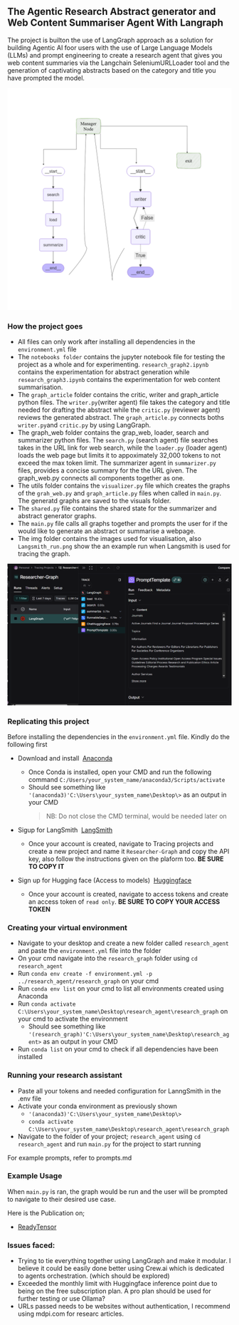 ## **The Agentic Research Abstract generator and Web Content Summariser Agent With Langraph**

The project is builton the use of LangGraph approach as a solution for building Agentic AI foor users with the use of Large Language Models (LLMs) and prompt engineering to create a research agent that gives you web content summaries via the Langchain SeleniumURLLoader tool and the generation of captivating abstracts based on the category and title you have prompted the model.

![Research Assistant Flow Chart](img/Agentic%20Research%20Assistant%20AI.png)

### **How the project goes**
- All files can only work after installing all dependencies in the `environment.yml` file
- The `notebooks folder` contains the jupyter notebook file for testing the project as a whole and for experimenting. `research_graph2.ipynb` contains the experimentation for abstract generation while `research_graph3.ipynb` contains the experimentation for web content summarisation.
- The `graph_article` folder contains the critic, writer and graph_article python files. The `writer.py`(writer agent) file takes the category and title needed for drafting the abstract while the `critic.py` (reviewer agent) reviews the generated abstract. The `graph_article.py` connects boths `writer.py`and `critic.py` by using LangGraph.
- The graph_web folder contains the grap_web, loader, search and summarizer python files. The `search.py` (search agent) file searches takes in the URL link for web search, while the `loader.py` (loader agent) loads the web page but limits it to appoximately 32,000 tokens to not exceed the max token limit. The summarizer agent in `summarizer.py` files, provides a concise summary for the the URL given. The graph_web.py connects all components together as one.
- The utils folder contains the `visualizer.py` file which creates the graphs of the `grah_web.py` and `graph_article.py` files when called in `main.py`. The generatd graphs are saved to the visuals folder.
- The `shared.py` file contains the shared state for the summarizer and abstract generator graphs.
- The `main.py` file calls all graphs together and prompts the user for if the would like to generate an abstract or summarise a webpage.
- The img folder contains the images used for visualisation, also `Langsmith_run.png` show the an example run when Langsmith is used for tracing the graph.

![LangSmith](img/LangSmith_run.png)

### **Replicating this project**
Before installing the dependencies in the `environment.yml` file. Kindly do the following first
- Download and install &nbsp;[Anaconda](https://www.anaconda.com/products/distribution#Downloads)
    - Once Conda is installed, open your CMD and run the following command `C:/Users/your_system_name/anaconda3/Scripts/activate`
    - Should see something like `'(anaconda3)'C:\Users\your_system_name\Desktop\>` as an output in your CMD
        > NB: Do not close the CMD terminal, would be needed later on 
- Sigup for LangSmith &nbsp;[LangSmith](https://smith.langchain.com/)
    - Once your account is created,  navigate to Tracing projects and create a new project and name it `Researcher-Graph` and copy the API key, also follow the instructions given on the plaform too. **BE SURE TO COPY IT** 

- Sign up for Hugging face (Access to models) &nbsp;[Huggingface](https://huggingface.co/)
    - Once your account is created, navigate to access tokens and create an access token of `read only`. **BE SURE TO COPY YOUR ACCESS TOKEN** 

### **Creating your virtual environment**
- Navigate to your desktop and create a new folder called `research_agent` and paste the `environment.yml` file into the folder
- On your cmd navigate into the `research_graph` folder using `cd research_agent`
- Run `conda env create -f environment.yml -p ../research_agent/research_graph` on your cmd 
- Run `conda env list` on your cmd to list all environments created using Anaconda
- Run `conda activate C:\Users\your_system_name\Desktop\research_agent\research_graph` on your cmd to activate the environment
    - Should see something like `'(research_graph)'C:\Users\your_system_name\Desktop\research_agent>` as an output in your CMD
- Run `conda list`  on your cmd to check if all dependencies have been installed

### **Running your research assistant**
- Paste all your tokens and needed configuration for LanngSmith in the .env file
- Activate your conda environment as previously shown
    - `'(anaconda3)'C:\Users\your_system_name\Desktop\>`
    - `conda activate C:\Users\your_system_name\Desktop\research_agent\research_graph`
- Navigate to the folder of your project; `research_agent` using `cd  research_agent` and run `main.py` for the project to start running


For example prompts, refer to prompts.md

### **Example Usage**
When `main.py` is ran, the graph would be run and the user will be prompted to navigate to their desired use case.

Here is the Publication on;
- [ReadyTensor](https://app.readytensor.ai/publications/research-assistant-LstceSnb3IDH)

### **Issues faced**:
- Trying to tie everything together using LangGraph and make it modular. I believe it could be easily done better using Crew.ai which is dedicated to agents orchestration. (which should be explored)
- Exceeded the monthly limit with Huggingface inference point due to being on the free subscription plan. A pro plan should be used for further testing or use Ollama?
- URLs passed needs to be websites without authentication, I recommend using mdpi.com for researc articles.